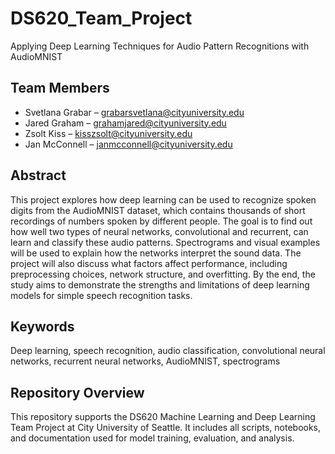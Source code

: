 # DS620_Team_Project
Applying Deep Learning Techniques for Audio Pattern Recognitions with AudioMNIST

## Team Members

- Svetlana Grabar – grabarsvetlana@cityuniversity.edu
- Jared Graham – grahamjared@cityuniversity.edu
- Zsolt Kiss – kisszsolt@cityuniversity.edu
- Jan McConnell – janmcconnell@cityuniversity.edu

## Abstract

This project explores how deep learning can be used to recognize spoken digits from the AudioMNIST dataset, which contains thousands of short recordings of numbers spoken by different people. The goal is to find out how well two types of neural networks, convolutional and recurrent, can learn and classify these audio patterns. Spectrograms and visual examples will be used to explain how the networks interpret the sound data. The project will also discuss what factors affect performance, including preprocessing choices, network structure, and overfitting. By the end, the study aims to demonstrate the strengths and limitations of deep learning models for simple speech recognition tasks.

## Keywords

Deep learning, speech recognition, audio classification, convolutional neural networks, recurrent neural networks, AudioMNIST, spectrograms

## Repository Overview

This repository supports the DS620 Machine Learning and Deep Learning Team Project at City University of Seattle. It includes all scripts, notebooks, and documentation used for model training, evaluation, and analysis.
